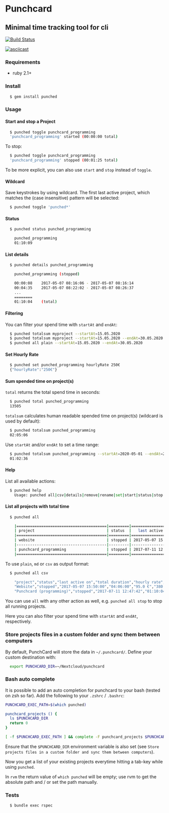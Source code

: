 # Punchcard
## Minimal time tracking tool for cli

[![Build Status](https://img.shields.io/travis/pstaender/punched.svg?branch=v1.0.0&style=flat-square)](https://travis-ci.org/pstaender/punched)

[![asciicast](https://asciinema.org/a/222572.svg)](https://asciinema.org/a/222572)

### Requirements

  * ruby 2.1+

### Install

```sh
  $ gem install punched
```

### Usage

#### Start and stop a Project

```sh
  $ punched toggle punchcard_programming
  'punchcard_programming' started (00:00:00 total)
```

To stop:

```sh
  $ punched toggle punchcard_programming
  'punchcard_programming' stopped (00:01:25 total)
```

To be more explicit, you can also use `start` and `stop` instead of `toggle`.

#### Wildcard

Save keystrokes by using wildcard. The first last active project, which matches the (case insensitive) pattern will be selected:

```sh
  $ punched toggle 'punched*'
```

#### Status

```sh
  $ punched status punched_programming

    punched_programming
    01:10:09
```

#### List details

```sh
  $ punched details punched_programming

    punched_programming (stopped)

    00:00:08	2017-05-07 08:16:06 - 2017-05-07 08:16:14
    00:04:35	2017-05-07 08:22:02 - 2017-05-07 08:26:37
    ...
    ========
    01:10:04	(total)
```

#### Filtering

You can filter your spend time with `startAt` and `endAt`:

```sh
  $ punched totalsum myproject --startAt=15.05.2020
  $ punched totalsum myproject --startAt=15.05.2020 --endAt=30.05.2020
  $ punched all plain --startAt=15.05.2020 --endAt=30.05.2020
```

#### Set Hourly Rate

```sh
  $ punched set punched_programming hourlyRate 250€
  {"hourlyRate":"250€"}
```

#### Sum spended time on project(s)

`total` returns the total spend time in seconds:

```sh
  $ punched total punched_programming
  13505
```

`totalsum` calculates human readable spended time on project(s) (wildcard is used by default):

```sh
  $ punched totalsum punched_programming
  02:05:06
```

Use `startAt` and/or `endAt` to set a time range:

```sh
  $ punched totalsum punched_programming --startAt=2020-05-01 --endAt=2020-05-03
  01:02:36
```

#### Help

List all available actions:

```sh
  $ punched help
    Usage: punched all|csv|details|remove|rename|set|start|status|stop|toggle|total 'Name of my project'
```

#### List all projects with total time

```sh
  $ punched all

    |========================================|=========|=====================|================|=============|==========|
    | project                                | status  |   last active on    | total duration | hourly rate | earnings |
    |========================================|=========|=====================|================|=============|==========|
    | website                                | stopped | 2017-05-07 15:50:00 |    00:04:40    | 95.0 €      | 380.00 € |
    |----------------------------------------|---------|---------------------|----------------|-------------|----------|
    | punchcard_programming                  | stopped | 2017-07-11 12:47:42 |    01:10:04    |             |          |
    |========================================|=========|=====================|================|=============|==========|

```

To use `plain`, `md` or `csv` as output format:

```sh
  $ punched all csv

    "project","status","last active on","total duration","hourly rate","earnings"
    "Website","stopped","2017-05-07 15:50:00","04:06:00","95.0 €","380.00 €"
    "Punchcard (programming)","stopped","2017-07-11 12:47:42","01:10:04","",""
```

You can use `all` with any other action as well, e.g. `punched all stop` to stop all running projects.

Here you can also filter your spend time with `startAt` and `endAt`, respectively.

### Store projects files in a custom folder and sync them between computers

By default, PunchCard will store the data in `~/.punchcard/`. Define your custom destination with:

```sh
  export PUNCHCARD_DIR=~/Nextcloud/punchcard
```

### Bash auto complete

It is possible to add an auto completion for punchcard to your bash (tested on zsh so far). Add the following to your `.zshrc` / `.bashrc`:

```bash
PUNCHCARD_EXEC_PATH=$(which punched)

punchcard_projects () {
  ls $PUNCHCARD_DIR
  return 0
}

[ -f $PUNCHCARD_EXEC_PATH ] && complete -F punchcard_projects $PUNCHCARD_EXEC_PATH
```

Ensure that the `$PUNCHCARD_DIR` environment variable is also set (see `Store projects files in a custom folder and sync them between computers`).

Now you get a list of your existing projects everytime hitting a tab-key while using `punched`.

In `rvm` the return value of `which punched` will be empty; use rvm to get the absolute path and / or set the path manually.

### Tests

```sh
  $ bundle exec rspec
```
